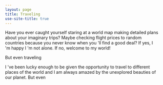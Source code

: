 ```yaml
---
layout: page
title: Traveling
use-site-title: true
---
```


Have you ever caught yourself staring at a world map making detailed plans about your imaginary trips? Maybe checking flight prices to random countries because you never know when you 'll find a good deal? If yes, I 'm happy I 'm not alone. If no, welcome to my world! 

But even traveling 

I 've been lucky enough to be given the opportunity to travel to different places of the world and I am always amazed by the unexplored beauties of our planet. But even 
